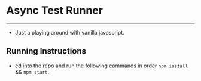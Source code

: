 # Async Test Runner
-------------------

- Just a playing around with vanilla javascript.

## Running Instructions
- cd into the repo and run the following commands in order `npm install` && `npm start`.
